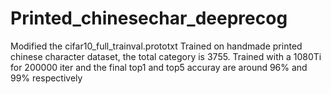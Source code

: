 # Printed_chinesechar_deeprecog
Modified the cifar10_full_trainval.prototxt
Trained on handmade printed chinese character dataset, the total category is 3755.
Trained with a 1080Ti for 200000 iter and the final top1 and top5 accuray are around 96% and 99% respectively 

